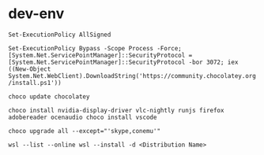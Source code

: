 # dev-env

``
Set-ExecutionPolicy AllSigned
``

``
Set-ExecutionPolicy Bypass -Scope Process -Force; [System.Net.ServicePointManager]::SecurityProtocol = [System.Net.ServicePointManager]::SecurityProtocol -bor 3072; iex ((New-Object System.Net.WebClient).DownloadString('https://community.chocolatey.org/install.ps1'))
``

``
choco update chocolatey
``

``
choco install nvidia-display-driver vlc-nightly runjs firefox adobereader ocenaudio
choco install vscode
``

``
choco upgrade all --except="'skype,conemu'"
``

``
wsl --list --online
wsl --install -d <Distribution Name>
``
